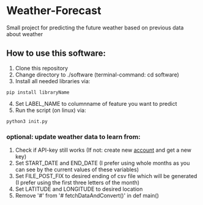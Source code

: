 # Weather-Forecast
Small project for predicting the future weather based on previous data about weather

## How to use this software:
1. Clone this repository
2. Change directory to ./software (terminal-command: cd software)
3. Install all needed libraries via:
```shell
pip install libraryName
```
4. Set LABEL_NAME to columnname of feature you want to predict
5. Run the script (on linux) via:
```shell
python3 init.py
``` 

### optional: update weather data to learn from:
1. Check if API-key still works (If not: create new [account](https://www.worldweatheronline.com/developer/) and get a new key)
2. Set START_DATE and END_DATE (I prefer using whole months as you can see by the current values of these variables)
3. Set FILE_POST_FIX to desired ending of csv file which will be generated (I prefer using the first three letters of the month)
3. Set LATITUDE and LONGITUDE to desired location
4. Remove '#' from '# fetchDataAndConvert()' in def main()